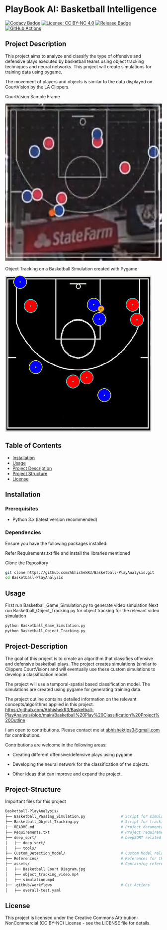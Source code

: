 # PlayBook AI: Basketball Intelligence

[![Codacy Badge](https://app.codacy.com/project/badge/Grade/caa2d542ea8e47b597b3712cbc4236cb)](https://app.codacy.com/gh/AbhishekR3/Basketball-PlayAnalysis/dashboard?utm_source=gh&utm_medium=referral&utm_content=&utm_campaign=Badge_grade)
[![License: CC BY-NC 4.0](https://img.shields.io/badge/License-CC%20BY--NC%204.0-blue.svg)](https://creativecommons.org/licenses/by-nc/4.0/)
[![Release Badge](https://img.shields.io/github/v/release/AbhishekR3/Basketball-PlayAnalysis.svg?color=orange)](https://github.com/AbhishekR3/Basketball-PlayAnalysis/releases)
[![GitHub Actions](https://github.com/AbhishekR3/Basketball-PlayAnalysis/actions/workflows/overall-test.yaml/badge.svg)](https://github.com/AbhishekR3/Basketball-PlayAnalysis/actions/workflows/overall-test.yaml)


## Project Description

This project aims to analyze and classify the type of offensive and defensive plays executed by basketball teams using object tracking techniques
and neural networks. This project will create simulations for training data using pygame.

The movement of players and objects is similar to the data displayed on CourtVision by the LA Clippers.

CourtVision Sample Frame

![CourtVision Sample Frame](https://github.com/AbhishekR3/Basketball-PlayAnalysis/blob/main/assets/Clippers%20CourtVision.png)

Object Tracking on a Basketball Simulation created with Pygame

![ObjectTracking_Demo](https://github.com/AbhishekR3/Basketball-PlayAnalysis/blob/DEV_Code/assets/ObjectTracking%20Demo.gif)

## Table of Contents

- [Installation](#installation)
- [Usage](#usage)
- [Project Description](#project-description)
- [Project Structure](#project-structure)
- [License](#license)

## Installation

### Prerequisites

- Python 3.x (latest version recommended)

### Dependencies

Ensure you have the following packages installed:

Refer Requirements.txt file and install the libraries mentioned

Clone the Repository
```bash
git clone https://github.com/AbhishekR3/Basketball-PlayAnalysis.git
cd Basketball-PlayAnalysis
```

## Usage

First run Basketball_Game_Simulation.py to generate video simulation
Next run Basketball_Object_Tracking.py for object tracking for the relevant video simulation

```bash
python Basketball_Game_Simulation.py
python Basketball_Object_Tracking.py
```

## Project-Description

The goal of this project is to create an algorithm that classifies offensive and defensive basketball plays. The project creates simulations (similar to Clippers CourtVision) and will eventually use these custom simulations to develop a classification model.

The project will use a temporal-spatial based classification model. The simulations are created using pygame for generating training data.

The project outline contains detailed information on the relevant concepts/algorithms applied in this project.
https://github.com/AbhishekR3/Basketball-PlayAnalysis/blob/main/Basketball%20Play%20Classification%20Project%20Outline

I am open to contributions. Please contact me at <abhishektips3@gmail.com> for contributions. 

Contributions are welcome in the following areas:

- Creating different offensive/defensive plays using pygame.

- Developing the neural network for the classification of the objects.

- Other ideas that can improve and expand the project.

## Project-Structure
Important files for this project

```bash
Basketball-PlayAnalysis/
├── Basketball_Passing_Simulation.py                # Script for simulating basketball plays
├── Basketball_Object_Tracking.py                   # Script for tracking objects in the simulation
├── README.md                                       # Project documentation
├── Requirements.txt                                # Project requirements
├── deep_sort/                                      # DeepSORT related files (Mutli-Object Tracking)
│   ├── deep_sort/
│   ├── tools/
├── Custom_Detection_Model/                         # Custom Model related files such as training/validation
├── References/                                     # References for the developemtn of the project
├── assets/                                         # Containing referenced images and diagrams
│   ├── Basketball Court Diagram.jpg
│   ├── object_tracking_video.mp4
│   ├── simulation.mp4
├── .github/workflows                               # Git Actions
│   ├── overall-test.yaml
```

## License

This project is licensed under the Creative Commons Attribution-NonCommercial (CC BY-NC) License - see the LICENSE file for details.

